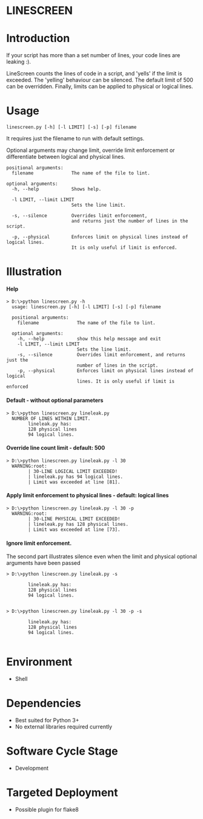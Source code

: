 # LINESCREEN

# Introduction

If your script has more than a set number of lines, your code lines are leaking :).

LineScreen counts the lines of code in a script, and 'yells' if the limit is exceeded.
The 'yelling' behaviour can be silenced. The default limit of 500 can be overridden.
Finally, limits can be applied to physical or logical lines.

# Usage 

```
linescreen.py [-h] [-l LIMIT] [-s] [-p] filename
```

It requires just the filename to run with default settings.
<p> Optional arguments may change limit, override limit enforcement or differentiate 
between logical and physical lines.

```
positional arguments:
  filename              The name of the file to lint.

optional arguments:
  -h, --help            Shows help.
  
  -l LIMIT, --limit LIMIT
                        Sets the line limit.
  
  -s, --silence         Overrides limit enforcement, 
                        and returns just the number of lines in the script.
                        
  -p, --physical        Enforces limit on physical lines instead of logical lines. 
                        It is only useful if limit is enforced.

```

# Illustration

#### Help
```
> D:\>python linescreen.py -h
  usage: linescreen.py [-h] [-l LIMIT] [-s] [-p] filename

  positional arguments:
    filename              The name of the file to lint.

  optional arguments:
    -h, --help            show this help message and exit
    -l LIMIT, --limit LIMIT
                          Sets the line limit.
    -s, --silence         Overrides limit enforcement, and returns just the
                          number of lines in the script.
    -p, --physical        Enforces limit on physical lines instead of logical
                          lines. It is only useful if limit is enforced

```

#### Default - without optional parameters
```
> D:\>python linescreen.py lineleak.py
  NUMBER OF LINES WITHIN LIMIT.
        lineleak.py has:
        128 physical lines
        94 logical lines.
```

#### Override line count limit - default: 500
```
> D:\>python linescreen.py lineleak.py -l 30
  WARNING:root:
        | 30-LINE LOGICAL LIMIT EXCEEDED!
        | lineleak.py has 94 logical lines.
        | Limit was exceeded at line [81].

```

#### Apply limit enforcement to physical lines - default: logical lines
```
> D:\>python linescreen.py lineleak.py -l 30 -p
  WARNING:root:
        | 30-LINE PHYSICAL LIMIT EXCEEDED!
        | lineleak.py has 128 physical lines.
        | Limit was exceeded at line [73].
```

#### Ignore limit enforcement.
The second part illustrates silence even when the limit and physical 
optional arguments have been passed
```
> D:\>python linescreen.py lineleak.py -s

        lineleak.py has:
        128 physical lines
        94 logical lines.
        
        
> D:\>python linescreen.py lineleak.py -l 30 -p -s

        lineleak.py has:
        128 physical lines
        94 logical lines.
        
```

# Environment
- Shell

# Dependencies
- Best suited for Python 3+
- No external libraries required currently

# Software Cycle Stage
- Development

# Targeted Deployment
- Possible plugin for flake8
